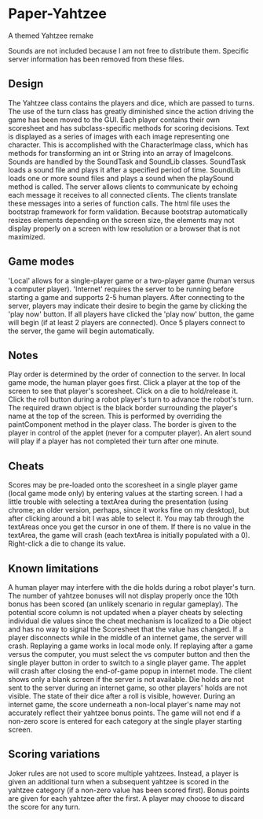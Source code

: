 Paper-Yahtzee
=============

A themed Yahtzee remake

Sounds are not included because I am not free to distribute them.
Specific server information has been removed from these files.

Design
------

The Yahtzee class contains the players and dice, which are passed to 
turns. The use of the turn class has greatly diminished since the action
driving the game has been moved to the GUI. Each player contains their 
own scoresheet and has subclass-specific methods for scoring decisions.
Text is displayed as a series of images with each image representing
one character. This is accomplished with the CharacterImage class, which
has methods for transforming an int or String into an array of ImageIcons.
Sounds are handled by the SoundTask and SoundLib classes. SoundTask loads a
sound file and plays it after a specified period of time. SoundLib loads one
or more sound files and plays a sound when the playSound method is called.
The server allows clients to communicate by echoing each message it receives
to all connected clients. The clients translate these messages into a series
of function calls. The html file uses the bootstrap framework for form
validation. Because bootstrap automatically resizes elements depending on 
the screen size, the elements may not display properly on a screen with low
resolution or a browser that is not maximized.
    
Game modes
----------

'Local' allows for a single-player game or a two-player game (human
versus a computer player). 'Internet' requires the server to be running 
before starting a game and supports 2-5 human players. After connecting to 
the server, players may indicate their desire to begin the game by clicking 
the 'play now' button. If all players have clicked the 'play now' button, 
the game will begin (if at least 2 players are connected). Once 5 
players connect to the server, the game will begin automatically.

Notes
-----

Play order is determined by the order of connection to the server. In
local game mode, the human player goes first.
Click a player at the top of the screen to see that player's scoresheet.
Click on a die to hold/release it. Click the roll button during a robot
player's turn to advance the robot's turn.
The required drawn object is the black border surrounding the player's 
name at the top of the screen. This is performed by overriding the 
paintComponent method in the player class. The border is given to the
player in control of the applet (never for a computer player).
An alert sound will play if a player has not completed their turn after
one minute.

Cheats
------

Scores may be pre-loaded onto the scoresheet in a single player game
(local game mode only) by entering values at the starting screen. I had
a little trouble with selecting a textArea during the presentation (using 
chrome; an older version, perhaps, since it works fine on my desktop), but 
after clicking around a bit I was able to select it. You may tab through
the textAreas once you get the cursor in one of them. If there is no value
in the textArea, the game will crash (each textArea is initially populated 
with a 0).
Right-click a die to change its value.

Known limitations
-----------------

A human player may interfere with the die holds during a 
robot player's turn.
The number of yahtzee bonuses will not display properly once the 10th
bonus has been scored (an unlikely scenario in regular gameplay).
The potential score column is not updated when a player cheats by selecting
individual die values since the cheat mechanism is localized to a Die
object and has no way to signal the Scoresheet that the value has changed.
If a player disconnects while in the middle of an internet game, the server
will crash.
Replaying a game works in local mode only. If replaying after a game versus
the computer, you must select the vs computer button and then the single
player button in order to switch to a single player game.
The applet will crash after closing the end-of-game popup in internet mode.
The client shows only a blank screen if the server is not available.
Die holds are not sent to the server during an internet game, so other
players' holds are not visible. The state of their dice after a roll is 
visible, however.
During an internet game, the score underneath a non-local player's name may
not accurately reflect their yahtzee bonus points.
The game will not end if a non-zero score is entered for each category at the 
single player starting screen.

Scoring variations
------------------

Joker rules are not used to score multiple yahtzees. 
Instead, a player is given an additional turn when a subsequent
yahtzee is scored in the yahtzee category (if a non-zero value has been
scored first). Bonus points are given for each yahtzee after the first. 
A player may choose to discard the score for any turn.
